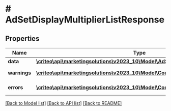 # # AdSetDisplayMultiplierListResponse

## Properties

Name | Type | Description | Notes
------------ | ------------- | ------------- | -------------
**data** | [**\criteo\api\marketingsolutions\v2023_10\Model\AdSetDisplayMultiplierResource[]**](AdSetDisplayMultiplierResource.md) |  | [optional]
**warnings** | [**\criteo\api\marketingsolutions\v2023_10\Model\CommonProblem[]**](CommonProblem.md) |  | [optional] [readonly]
**errors** | [**\criteo\api\marketingsolutions\v2023_10\Model\CommonProblem[]**](CommonProblem.md) |  | [optional] [readonly]

[[Back to Model list]](../../README.md#models) [[Back to API list]](../../README.md#endpoints) [[Back to README]](../../README.md)

